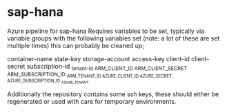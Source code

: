 # sap-hana
Azure pipeline for sap-hana
Requires variables to be set, typically via variable groups with the following variables set (note: a lot of these are set multiple times) this can probably be cleaned up;

container-name <storage container for terraform state>
state-key <key for storage account>
storage-account <storage account ul>
access-key <key for storage account>
client-id <SPN ID>
client-secret <SPN PWD>
subscription-id <SUB ID>
tenant-id <Tennant ID>
ARM_CLIENT_ID <SPN ID>
ARM_CLIENT_SECRET <SPN PWD>
ARM_SUBSCRIPTION_ID <SUB ID>
ARM_TENANT_ID <Tennant ID>
AZURE_CLIENT_ID <SPN ID>
AZURE_SECRET <SPN PWD>
AZURE_SUBSCRIPTION_ID <SUB ID>
AZURE_TENANT <Tennant ID>
  
Additionally the repository contains some ssh keys, these should either be regenerated or used with care for temporary environments.
